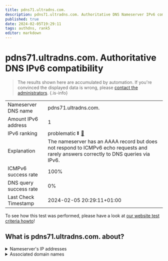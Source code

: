 ```yaml
---
title: pdns71.ultradns.com.
description: pdns71.ultradns.com. Authoritative DNS Nameserver IPv6 compatibility
published: true
date: 2024-02-05T19:29:11
tags: authdns, rank5
editor: markdown
---
```


# pdns71.ultradns.com. Authoritative DNS IPv6 compatibility

> The results shown here are accumulated by automation. If you're convinced the displayed data is wrong, please [contact the administrators](/howto/chat). 
{.is-info}




|   |   |
| - | - |
| Nameserver DNS name | pdns71.ultradns.com.
| Amount IPv6 address | 1
| IPv6 ranking | problematic :arrow_double_down: [🔗](/howto/ranking) |
| Explanation | The nameserver has an AAAA record but does not respond to ICMPv6 echo requests and rarely answers correctly to DNS queries via IPv6. |
| ICMPv6 success rate | 100%|
| DNS query success rate | 0% |
| Last Check Timestamp | 2024-02-05 20:29:11+01:00 |

To see how this test was performed, please have a look at [our website test criteria howto](/howto/testcriteria/authdns)!


## What is pdns71.ultradns.com. about?




<details>
<summary>Nameserver's IP addresses</summary>

2001:502:f3ff::6b

</details>



<details>
<summary>Associated domain names</summary>

www.sonycrackle.com

</details>
